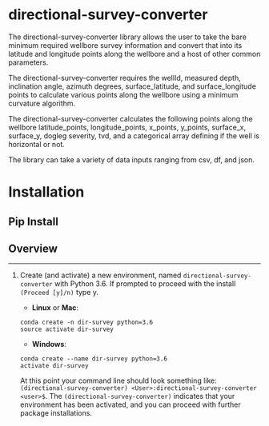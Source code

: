 # directional-survey-converter

The directional-survey-converter library allows the user to take the bare minimum required wellbore survey information and convert that into its latitude and longitude points along the wellbore and a host of other common parameters.

The directional-survey-converter requires the wellId, measured depth, inclination angle, azimuth degrees, surface_latitude, and surface_longitude points to calculate various points along the wellbore using a minimum curvature algorithm.

The directional-survey-converter calculates the following points along the wellbore latitude_points, longitude_points, x_points, y_points, surface_x, surface_y, dogleg severity, tvd, and a categorical array defining if the well is horizontal or not.


The library can take a variety of data inputs ranging from csv, df, and json.



# Installation

## Pip Install



## Overview


---


1. Create (and activate) a new environment, named `directional-survey-converter` with Python 3.6. If prompted to proceed with the install `(Proceed [y]/n)` type y.

	- __Linux__ or __Mac__: 
	```
	conda create -n dir-survey python=3.6
	source activate dir-survey
	```
	- __Windows__: 
	```
	conda create --name dir-survey python=3.6
	activate dir-survey
	```
	
	At this point your command line should look something like: `(directional-survey-converter) <User>:directional-survey-converter <user>$`. The `(directional-survey-converter)` indicates that your environment has been activated, and you can proceed with further package installations.